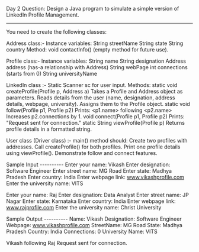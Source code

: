 Day 2 Question: Design a Java program to simulate a simple version of LinkedIn Profile Management.
____________________________________________________________________________________________________
You need to create the following classes:

Address class:-
Instance variables: String streetName String state String country Method: void contactInfo() (empty method for future use).

Profile class:-
Instance variables: String name String designation Address address (has-a relationship with Address) String webPage int connections (starts from 0) String universityName

LinkedIn class :-
Static Scanner sc for user input. Methods: static void createProfile(Profile p, Address a) Takes a Profile and Address object as parameters. Reads details from the user (name, designation, address details, webpage, university). Assigns them to the Profile object. static void follow(Profile p1, Profile p2) Prints: <p1.name> following <p2.name> Increases p2.connections by 1. void connect(Profile p1, Profile p2) Prints: "Request sent for connection." static String viewProfile(Profile p) Returns profile details in a formatted string.

User class (Driver class) :-
main() method should: Create two profiles with addresses. Call createProfile() for both profiles. Print one profile details using viewProfile(). Demonstrate follow and connect features.

Sample Input ----------
Enter your name: Vikash
Enter designation: Software Engineer
Enter street name: MG Road
Enter state: Madhya Pradesh
Enter country: India
Enter webpage link: www.vikashprofile.com
Enter the university name: VITS

Enter your name: Raj
Enter designation: Data Analyst
Enter street name: JP Nagar
Enter state: Karnataka
Enter country: India
Enter webpage link: www.rajprofile.com
Enter the university name: Christ University

Sample Output ----------
Name: Vikash Designation: Software Engineer Webpage: www.vikashprofile.com StreetName: MG Road State: Madhya Pradesh Country: India Connections: 0 University Name: VITS

Vikash following Raj Request sent for connection.
